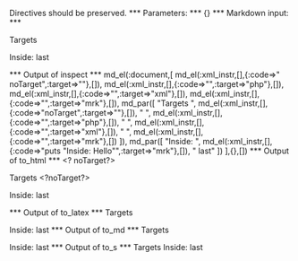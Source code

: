 Directives should be preserved.
*** Parameters: ***
{}
*** Markdown input: ***

<? noTarget?> 
<?php ?> 
<?xml ?> 
<?mrk ?>

Targets <? noTarget?> <?php ?> <?xml ?> <?mrk ?>

Inside: <?mrk puts "Inside: Hello" ?> last


*** Output of inspect ***
md_el(:document,[
	md_el(:xml_instr,[],{:code=>" noTarget",:target=>""},[]),
	md_el(:xml_instr,[],{:code=>"",:target=>"php"},[]),
	md_el(:xml_instr,[],{:code=>"",:target=>"xml"},[]),
	md_el(:xml_instr,[],{:code=>"",:target=>"mrk"},[]),
	md_par([
		"Targets ",
		md_el(:xml_instr,[],{:code=>"noTarget",:target=>""},[]),
		" ",
		md_el(:xml_instr,[],{:code=>"",:target=>"php"},[]),
		" ",
		md_el(:xml_instr,[],{:code=>"",:target=>"xml"},[]),
		" ",
		md_el(:xml_instr,[],{:code=>"",:target=>"mrk"},[])
	]),
	md_par([
		"Inside: ",
		md_el(:xml_instr,[],{:code=>"puts \"Inside: Hello\"",:target=>"mrk"},[]),
		" last"
	])
],{},[])
*** Output of to_html ***
&lt;? noTarget?&gt;<?php ?><?xml ?><?mrk ?>
<p>Targets &lt;?noTarget?&gt; <?php ?> <?xml ?> <?mrk ?></p>

<p>Inside: <?mrk puts "Inside: Hello"?> last</p>
*** Output of to_latex ***
Targets    

Inside:  last
*** Output of to_md ***
Targets

Inside: last
*** Output of to_s ***
Targets    Inside:  last
